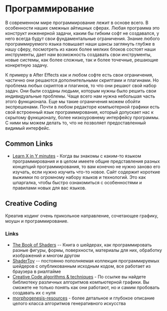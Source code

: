 # Программирование

В современном мире программирование лежит в основе всего. В особенности наших смежных айтишных сферах. Любая программа это конструкт инженерной задачи, каким бы гибким софт не создавался, у него всегда будут свои фундаментальные ограничения. Знание любого программируемого языка повышает наши шансы заглянуть глубже в нашу сферу, посмотреть из каких более мелких блоков состоят наши инструменты, дает нам возможность создавать свои инструменты, новые системы, как более сложные, так и более точечные, решающие конкретную задачу.

К примеру в After Effects как и любом софте есть свои ограничения, частично они решаются дополнительными скриптами и плагинами. Но проблема любых скриптов и плагинов, то что они решают свой набор задач. Они были созданы людьми, которым нужны было решить свои индивидуальные проблемы. Чаще всего нам нужна небольшая часть этого функционала. Еще мы такие ограничения можем обойти экспрешенами. Почти в любом редакторе компьютерной графики есть свой встроенный язык программирования, который допускает нас к скрытому функционалу, более низкоуровнему интерфейсу программы. С ними мы можем делать то, что не позволяет предоставленный видимый интерфейс.

## Common Links

* [Learn X in Y minutes](https://learnxinyminutes.com/) - Когда вы знакомы с каким-то языком программирования и в целом имеете общие представления разных концепций программирования, то вам конечно не нужно заново его изучать, если нужно изучить что-то новое. Сайт содержит короткие выжимки по огромному набору языков и технологий. Это как шпаргалка, чтобы быстро ознакомиться с особенностями и правилами новых для вас языков.

## Creative Coding

Креатив кодинг очень прикольное направление, сочетающее графику, моушн и программирование.

### Links

* [The Book of Shaders](https://thebookofshaders.com/) -- Книга о шейдерах, как программировать разные фигуры, формы, поверхности, материалы для них, обработку изображений и многом другом
* [ShaderToy](https://www.shadertoy.com/) -- постоянно пополняемая коллекция программируемых шейдеров с опубликованным исходным кодом, все работает из браузера в риалтайме
* [Creative Code algorithms & techniques](https://www.notion.so/Creative-Code-algorithms-techniques-c5550ef2f7574126bdc77b09ed76651b) - По ссылке вы найдете библиотеку различных алгоритмов компьютерной графики. Вы сможете не только понять как они работают, но и самим пробовать создавать их с нуля
* [morphogenesis-resources](https://github.com/jasonwebb/morphogenesis-resources) - более детальное и глубокое описание целого класса алгоритмов генеративного искусства
